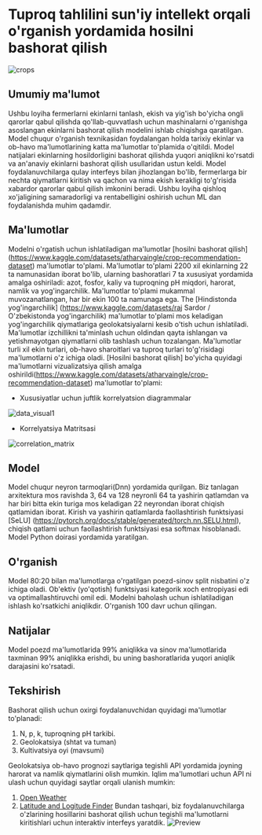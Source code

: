 # Tuproq tahlilini sun'iy intellekt orqali o'rganish yordamida hosilni bashorat qilish

![crops](crops.jpeg)

## Umumiy ma'lumot

Ushbu loyiha fermerlarni ekinlarni tanlash, ekish va yig'ish bo'yicha ongli qarorlar qabul qilishda qo'llab-quvvatlash uchun mashinalarni o'rganishga asoslangan ekinlarni bashorat qilish modelini ishlab chiqishga qaratilgan. Model chuqur o'rganish texnikasidan foydalangan holda tarixiy ekinlar va ob-havo ma'lumotlarining katta ma'lumotlar to'plamida o'qitildi. Model natijalari ekinlarning hosildorligini bashorat qilishda yuqori aniqlikni ko'rsatdi va an'anaviy ekinlarni bashorat qilish usullaridan ustun keldi. Model foydalanuvchilarga qulay interfeys bilan jihozlangan bo'lib, fermerlarga bir nechta qiymatlarni kiritish va qachon va nima ekish kerakligi to'g'risida xabardor qarorlar qabul qilish imkonini beradi. Ushbu loyiha qishloq xo'jaligining samaradorligi va rentabelligini oshirish uchun ML dan foydalanishda muhim qadamdir.

## Ma'lumotlar

Modelni o'rgatish uchun ishlatiladigan ma'lumotlar [hosilni bashorat qilish] (https://www.kaggle.com/datasets/atharvaingle/crop-recommendation-dataset) ma'lumotlar to'plami. Ma'lumotlar to'plami 2200 xil ekinlarning 22 ta namunasidan iborat bo'lib, ularning bashoratlari 7 ta xususiyat yordamida amalga oshiriladi: azot, fosfor, kaliy va tuproqning pH miqdori, harorat, namlik va yog'ingarchilik. Ma'lumotlar to'plami mukammal muvozanatlangan, har bir ekin 100 ta namunaga ega. The [Hindistonda yog'ingarchilik] (https://www.kaggle.com/datasets/raj Sardor / O'zbekistonda yog'ingarchilik) ma'lumotlar to'plami mos keladigan yog'ingarchilik qiymatlariga geolokatsiyalarni kesib o'tish uchun ishlatiladi. Ma'lumotlar izchillikni ta'minlash uchun oldindan qayta ishlangan va yetishmayotgan qiymatlarni olib tashlash uchun tozalangan. Ma'lumotlar turli xil ekin turlari, ob-havo sharoitlari va tuproq turlari to'g'risidagi ma'lumotlarni o'z ichiga oladi. [Hosilni bashorat qilish] bo'yicha quyidagi ma'lumotlarni vizualizatsiya qilish amalga oshirildi(https://www.kaggle.com/datasets/atharvaingle/crop-recommendation-dataset) ma'lumotlar to'plami:

- Xususiyatlar uchun juftlik korrelyatsion diagrammalar

![data_visual1](data_visual1.png)

- Korrelyatsiya Matritsasi

![correlation_matrix](correlation_matrix.png)

## Model

Model chuqur neyron tarmoqlari(Dnn) yordamida qurilgan. Biz tanlagan arxitektura mos ravishda 3, 64 va 128 neyronli 64 ta yashirin qatlamdan va har biri bitta ekin turiga mos keladigan 22 neyrondan iborat chiqish qatlamidan iborat. Kirish va yashirin qatlamlarda faollashtirish funktsiyasi [SeLU] (https://pytorch.org/docs/stable/generated/torch.nn.SELU.html), chiqish qatlami uchun faollashtirish funktsiyasi esa softmax hisoblanadi. Model Python doirasi yordamida yaratilgan.

## O'rganish

Model 80:20 bilan ma'lumotlarga o'rgatilgan poezd-sinov split nisbatini o'z ichiga oladi. Ob'ektiv (yo'qotish) funktsiyasi kategorik xoch entropiyasi edi va optimallashtiruvchi omil edi. Modelni baholash uchun ishlatiladigan ishlash ko'rsatkichi aniqlikdir. O'rganish 100 davr uchun qilingan.

## Natijalar

Model poezd ma'lumotlarida 99% aniqlikka va sinov ma'lumotlarida taxminan 99% aniqlikka erishdi, bu uning bashoratlarida yuqori aniqlik darajasini ko'rsatadi.

<!-- The vizualization of the performance is shown as follows: -->

## Tekshirish

Bashorat qilish uchun oxirgi foydalanuvchidan quyidagi ma'lumotlar to'planadi:

1. N, p, k, tuproqning pH tarkibi.
2. Geolokatsiya (shtat va tuman)
3. Kultivatsiya oyi (mavsumi) 

Geolokatsiya ob-havo prognozi saytlariga tegishli API  yordamida joyning harorat va namlik qiymatlarini olish mumkin. Iqlim ma'lumotlari uchun API ni ulash uchun quyidagi saytlar orqali ulanish mumkin:

1. [Open Weather](http://api.openweathermap.org/)
2. [Latitude and Logitude Finder](https://www.latlong.net)
Bundan tashqari, biz foydalanuvchilarga o'zlarining hosillarini bashorat qilish uchun tegishli ma'lumotlarni kiritishlari uchun interaktiv interfeys yaratdik.
![Preview](preview2.png)


